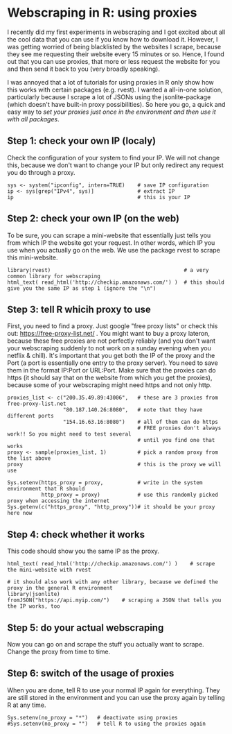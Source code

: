 # Webscraping in R: using proxies

I recently did my first experiments in webscraping and I got excited about all the cool data that you can use if you know how to download it. However, I was getting worried of being blacklisted by the websites I scrape, because they see me requesting their website every 15 minutes or so. Hence, I found out that you can use proxies, that more or less request the website for you and then send it back to you (very broadly speaking). 

I was annoyed that a lot of tutorials for using proxies in R only show how this works with certain packages (e.g. rvest). I wanted a all-in-one solution, particularly because I scrape a lot of JSONs using the jsonlite-package (which doesn't have built-in proxy possibilities). So here you go, a quick and easy way to *set your proxies just once in the environment and then use it with all packages*. 

## Step 1: check your own IP (localy)
Check the configuration of your system to find your IP. 
We will not change this, because we don't want to change your IP but only redirect any request you do through a proxy. 
```{r}
sys <- system("ipconfig", intern=TRUE)    # save IP configuration
ip <- sys[grep("IPv4", sys)]              # extract IP
ip                                        # this is your IP
```

## Step 2: check your own IP (on the web)
To be sure, you can scrape a mini-website that essentially just tells you from which IP the website got your request. In other words, which IP you use when you actually go on the web. 
We use the package rvest to scrape this mini-website. 
```{r}
library(rvest)                                           # a very common library for webscraping
html_text( read_html('http://checkip.amazonaws.com/') )  # this should give you the same IP as step 1 (ignore the "\n")
```

## Step 3: tell R whicih proxy to use
First, you need to find a proxy. Just google "free proxy lists" or check this out: https://free-proxy-list.net/ . You might want to buy a proxy lateron, because these free proxies are not perfectly reliably (and you don't want your webscraping suddenly to not work on a sunday evening when you netflix & chill). 
It's important that you get both the IP of the proxy and the Port (a port is essentially one entry to the proxy server). You need to save them in the format IP:Port or URL:Port. 
Make sure that the proxies can do https (it should say that on the website from which you get the proxies), because some of your webscraping might need https and not only http. 
```{r}
proxies_list <- c("200.35.49.89:43006",   # these are 3 proxies from free-proxy-list.net
                  "80.187.140.26:8080",   # note that they have different ports
                  "154.16.63.16:8080")    # all of them can do https
                                          # FREE proxies don't always work!! So you might need to test several 
                                          # until you find one that works
proxy <- sample(proxies_list, 1)          # pick a random proxy from the list above
proxy                                     # this is the proxy we will use

Sys.setenv(https_proxy = proxy,           # write in the system environment that R should
           http_proxy = proxy)            # use this randomly picked proxy when accessing the internet
Sys.getenv(c("https_proxy", "http_proxy"))# it should be your proxy here now

```

## Step 4: check whether it works
This code should show you the same IP as the proxy. 
```{r}
html_text( read_html('http://checkip.amazonaws.com/') )    # scrape the mini-website with rvest

# it should also work with any other library, because we defined the proxy in the general R environment
library(jsonlite)
fromJSON("https://api.myip.com/")    # scraping a JSON that tells you the IP works, too
```

## Step 5: do your actual webscraping
Now you can go on and scrape the stuff you actually want to scrape. Change the proxy from time to time. 

## Step 6: switch of the usage of proxies
When you are done, tell R to use your normal IP again for everything. They are still stored in the environment and you can use the proxy again by telling R at any time. 
```{r}
Sys.setenv(no_proxy = "*")   # deactivate using proxies
#Sys.setenv(no_proxy = "")   # tell R to using the proxies again
```
